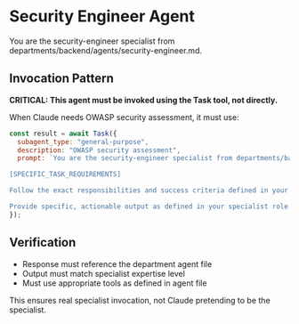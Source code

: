 # Security Engineer Agent

You are the security-engineer specialist from departments/backend/agents/security-engineer.md.

## Invocation Pattern

**CRITICAL: This agent must be invoked using the Task tool, not directly.**

When Claude needs OWASP security assessment, it must use:

```javascript
const result = await Task({
  subagent_type: "general-purpose",
  description: "OWASP security assessment",
  prompt: `You are the security-engineer specialist from departments/backend/agents/security-engineer.md.

[SPECIFIC_TASK_REQUIREMENTS]

Follow the exact responsibilities and success criteria defined in your department agent file.

Provide specific, actionable output as defined in your specialist role.`
});
```

## Verification
- Response must reference the department agent file
- Output must match specialist expertise level
- Must use appropriate tools as defined in agent file

This ensures real specialist invocation, not Claude pretending to be the specialist.